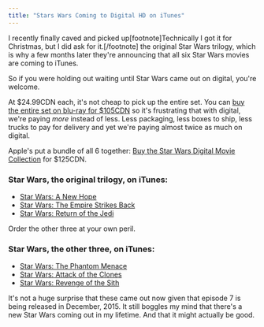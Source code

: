 ```yaml
---
title: "Stars Wars Coming to Digital HD on iTunes"
---
```

<p>I recently finally caved and picked up[footnote]Technically I got it for Christmas, but I did ask for it.[/footnote] the original Star Wars trilogy, which is why a few months later they're announcing that all six Star Wars movies are coming to iTunes.</p>
<p>So if you were holding out waiting until Star Wars came out on digital, you're welcome.</p>
<p>At $24.99CDN each, it's not cheap to pick up the entire set. You can <a href="https://www.amazon.ca/gp/product/B013P2POSC/ref=as_li_ss_tl?ie=UTF8&amp;camp=15121&amp;creative=390961&amp;creativeASIN=B013P2POSC&amp;linkCode=as2&amp;tag=farawsoclos0a-20">buy the entire set on blu-ray for $105CDN</a> so it's frustrating that with digital, we're paying <em>more</em> instead of less. Less packaging, less boxes to ship, less trucks to pay for delivery and yet we're paying almost twice as much on digital.</p>
<p>Apple's put a bundle of all 6 together: <a href="https://geo.itunes.apple.com/ca/movie-collection/star-wars-digital-movie-collection/id982709307?at=10l4Ki&amp;mt=6">Buy the Star Wars Digital Movie Collection</a> for $125CDN.</p>
<h3>Star Wars, the original trilogy, on iTunes:</h3>
<ul>
<li><a href="https://geo.itunes.apple.com/ca/movie/star-wars-a-new-hope/id978943481?at=10l4Ki&mt=6" target="itunes_store">Star Wars: A New Hope</a></li>
<li><a href="https://geo.itunes.apple.com/ca/movie/star-wars-empire-strikes-back/id975793398?at=10l4Ki&mt=6" target="itunes_store">Star Wars: The Empire Strikes Back</a></li>
<li><a href="https://geo.itunes.apple.com/ca/movie/star-wars-return-of-the-jedi/id976965981?at=10l4Ki&mt=6" target="itunes_store">Star Wars: Return of the Jedi</a></li>
</ul>
<p>Order the other three at your own peril.</p>
<h3>Star Wars, the other three, on iTunes:</h3>
<ul>
<li><a href="https://geo.itunes.apple.com/ca/movie/star-wars-the-phantom-menace/id975080816?at=10l4Ki&mt=6" target="itunes_store">Star Wars: The Phantom Menace</a></li>
<li><a href="https://geo.itunes.apple.com/ca/movie/star-wars-attack-of-the-clones/id975101586?at=10l4Ki&mt=6" target="itunes_store">Star Wars: Attack of the Clones</a></li>
<li><a href="https://geo.itunes.apple.com/ca/movie/star-wars-revenge-of-the-sith/id975521762?at=10l4Ki&mt=6" target="itunes_store">Star Wars: Revenge of the Sith</a></li>
</ul>
<p>It's not a huge surprise that these came out now given that episode 7 is being released in December, 2015. It still boggles my mind that there's a new Star Wars coming out in my lifetime. And that it might actually be good.</p>
<p><a href="https://geo.itunes.apple.com/ca/movie-collection/star-wars-digital-movie-collection/id982709307?at=10l4Ki&mt=6" style="display:inline-block;overflow:hidden;background:url(https://linkmaker.itunes.apple.com/images/badges/en-us/badge_itunes-lrg.svg) no-repeat;width:165px;height:40px;"></a></p>
